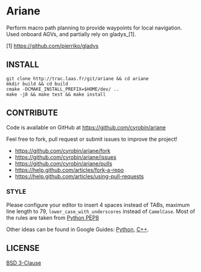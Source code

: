 Ariane
======

Perform macro path planning to provide waypoints for local navigation.
Used onboard AGVs, and partially rely on gladys_[1].

[1] https://github.com/pierriko/gladys

INSTALL
-------

    git clone http://trac.laas.fr/git/ariane && cd ariane
    mkdir build && cd build
    cmake -DCMAKE_INSTALL_PREFIX=$HOME/dev/ ..
    make -j8 && make test && make install

CONTRIBUTE
----------

Code is available on GitHub at https://github.com/cyrobin/ariane

Feel free to fork, pull request or submit issues to improve the project!

* https://github.com/cyrobin/ariane/fork
* https://github.com/cyrobin/ariane/issues
* https://github.com/cyrobin/ariane/pulls
* https://help.github.com/articles/fork-a-repo
* https://help.github.com/articles/using-pull-requests

### STYLE

Please configure your editor to insert 4 spaces instead of TABs, maximum line
length to 79, `lower_case_with_underscores` instead of `CamelCase`. Most of the
rules are taken from [Python PEP8](http://www.python.org/dev/peps/pep-0008/)

Other ideas can be found in Google Guides:
[Python](http://google-styleguide.googlecode.com/svn/trunk/pyguide.html),
[C++](http://google-styleguide.googlecode.com/svn/trunk/cppguide.xml).


LICENSE
-------

[BSD 3-Clause](http://opensource.org/licenses/BSD-3-Clause)
